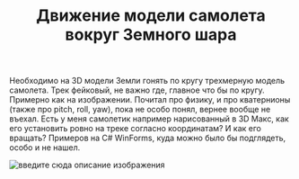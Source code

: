 ﻿---
title: "Движение модели самолета вокруг Земного шара"
se.owner.user_id: 229072
se.owner.display_name: "JDo"
se.owner.link: "https://ru.stackoverflow.com/users/229072/jdo"
se.link: "https://ru.stackoverflow.com/questions/889498/%d0%94%d0%b2%d0%b8%d0%b6%d0%b5%d0%bd%d0%b8%d0%b5-%d0%bc%d0%be%d0%b4%d0%b5%d0%bb%d0%b8-%d1%81%d0%b0%d0%bc%d0%be%d0%bb%d0%b5%d1%82%d0%b0-%d0%b2%d0%be%d0%ba%d1%80%d1%83%d0%b3-%d0%97%d0%b5%d0%bc%d0%bd%d0%be%d0%b3%d0%be-%d1%88%d0%b0%d1%80%d0%b0"
se.question_id: 889498
se.post_type: question
se.score: 2
---
<p>Необходимо на 3D модели Земли гонять по кругу трехмерную модель самолета. Трек фейковый, не важно где, главное что бы по кругу. Примерно как на изображении. Почитал про физику, и про кватернионы (также про pitch, roll, yaw), пока не особо понял, вернее вообще не въехал. Есть у меня самолетик например нарисованный в 3D Макс, как его установить ровно на треке согласно координатам? И как его вращать? Примеров на C# WinForms, куда можно было бы подглядеть, особо и не нашел.</p>

<p><img src="https://i.stack.imgur.com/NTD7p.png" alt="введите сюда описание изображения"></p>
